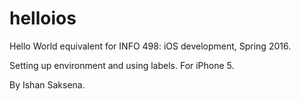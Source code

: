 # helloios

Hello World equivalent for INFO 498: iOS development, Spring 2016.

Setting up environment and using labels. For iPhone 5.

By Ishan Saksena.
